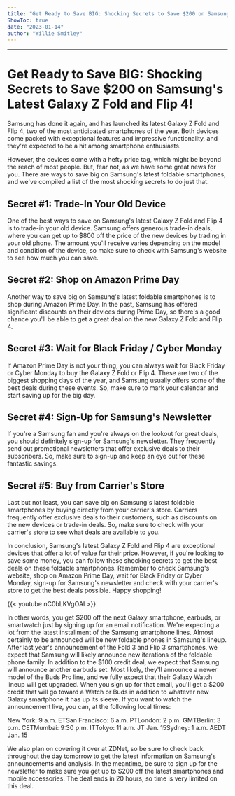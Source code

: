 ```yaml
---
title: "Get Ready to Save BIG: Shocking Secrets to Save $200 on Samsung's Latest Galaxy Z Fold and Flip 4!"
ShowToc: true 
date: "2023-01-14"
author: "Willie Smitley"
---
```

*****
# Get Ready to Save BIG: Shocking Secrets to Save $200 on Samsung's Latest Galaxy Z Fold and Flip 4!

Samsung has done it again, and has launched its latest Galaxy Z Fold and Flip 4, two of the most anticipated smartphones of the year. Both devices come packed with exceptional features and impressive functionality, and they're expected to be a hit among smartphone enthusiasts.

However, the devices come with a hefty price tag, which might be beyond the reach of most people. But, fear not, as we have some great news for you. There are ways to save big on Samsung's latest foldable smartphones, and we've compiled a list of the most shocking secrets to do just that.

## Secret #1: Trade-In Your Old Device
One of the best ways to save on Samsung's latest Galaxy Z Fold and Flip 4 is to trade-in your old device. Samsung offers generous trade-in deals, where you can get up to $800 off the price of the new devices by trading in your old phone. The amount you'll receive varies depending on the model and condition of the device, so make sure to check with Samsung's website to see how much you can save.

## Secret #2: Shop on Amazon Prime Day
Another way to save big on Samsung's latest foldable smartphones is to shop during Amazon Prime Day. In the past, Samsung has offered significant discounts on their devices during Prime Day, so there's a good chance you'll be able to get a great deal on the new Galaxy Z Fold and Flip 4. 

## Secret #3: Wait for Black Friday / Cyber Monday
If Amazon Prime Day is not your thing, you can always wait for Black Friday or Cyber Monday to buy the Galaxy Z Fold or Flip 4. These are two of the biggest shopping days of the year, and Samsung usually offers some of the best deals during these events. So, make sure to mark your calendar and start saving up for the big day.

## Secret #4: Sign-Up for Samsung's Newsletter
If you're a Samsung fan and you're always on the lookout for great deals, you should definitely sign-up for Samsung's newsletter. They frequently send out promotional newsletters that offer exclusive deals to their subscribers. So, make sure to sign-up and keep an eye out for these fantastic savings.

## Secret #5: Buy from Carrier's Store
Last but not least, you can save big on Samsung's latest foldable smartphones by buying directly from your carrier's store. Carriers frequently offer exclusive deals to their customers, such as discounts on the new devices or trade-in deals. So, make sure to check with your carrier's store to see what deals are available to you.

In conclusion, Samsung's latest Galaxy Z Fold and Flip 4 are exceptional devices that offer a lot of value for their price. However, if you're looking to save some money, you can follow these shocking secrets to get the best deals on these foldable smartphones. Remember to check Samsung's website, shop on Amazon Prime Day, wait for Black Friday or Cyber Monday, sign-up for Samsung's newsletter and check with your carrier's store to get the best deals possible. Happy shopping!

{{< youtube nC0bLKVgOAI >}} 



In other words, you get $200 off the next Galaxy smartphone, earbuds, or smartwatch just by signing up for an email notification.
We're expecting a lot from the latest installment of the Samsung smartphone lines. Almost certainly to be announced will be new foldable phones in Samsung's lineup. After last year's announcement of the Fold 3 and Flip 3 smartphones, we expect that Samsung will likely announce new iterations of the foldable phone family.
In addition to the $100 credit deal, we expect that Samsung will announce another earbuds set. Most likely, they'll announce a newer model of the Buds Pro line, and we fully expect that their Galaxy Watch lineup will get upgraded. When you sign up for that email, you'll get a $200 credit that will go toward a Watch or Buds in addition to whatever new Galaxy smartphone it has up its sleeve.
If you want to watch the announcement live, you can, at the following local times:

 
New York: 9 a.m. ETSan Francisco: 6 a.m. PTLondon: 2 p.m. GMTBerlin: 3 p.m. CETMumbai: 9:30 p.m. ITTokyo: 11 a.m. JT Jan. 15Sydney: 1 a.m. AEDT Jan. 15


We also plan on covering it over at ZDNet, so be sure to check back throughout the day tomorrow to get the latest information on Samsung's announcements and analysis. In the meantime, be sure to sign up for the newsletter to make sure you get up to $200 off the latest smartphones and mobile accessories. The deal ends in 20 hours, so time is very limited on this deal.





